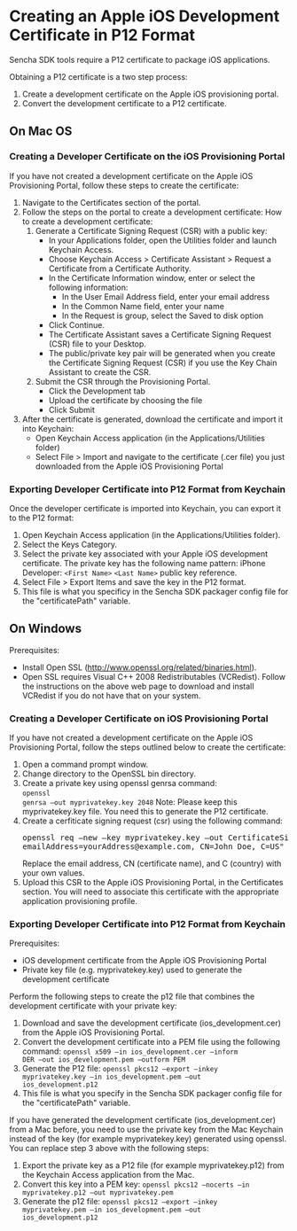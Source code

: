 # Creating an Apple iOS Development Certificate in P12 Format

Sencha SDK tools require a P12 certificate to package iOS applications. 

Obtaining a P12 certificate is a two step process:

1. Create a development certificate on the Apple iOS provisioning portal.
2. Convert the development certificate to a P12 certificate.

## On Mac OS

### Creating a Developer Certificate on the iOS Provisioning Portal

If you have not created a development certificate on the Apple iOS Provisioning Portal, 
follow these steps to create the certificate:

1. Navigate to the Certificates section of the portal.
2. Follow the steps on the portal to create a development certificate:
   How to create a development certificate:
   1. Generate a Certificate Signing Request (CSR) with a public key:
      - In your Applications folder, open the Utilities folder and launch Keychain Access.
      - Choose Keychain Access > Certificate Assistant > Request a Certificate from a Certificate Authority.
      - In the Certificate Information window, enter or select the following information:
        - In the User Email Address field, enter your email address
        - In the Common Name field, enter your name
        - In the Request is group, select the Saved to disk option
      - Click Continue.
      - The Certificate Assistant saves a Certificate Signing Request (CSR) file to your Desktop.
      - The public/private key pair will be generated when you create the Certificate Signing Request (CSR) if you use the Key Chain Assistant to create the CSR.
    2. Submit the CSR through the Provisioning Portal.
       - Click the Development tab
       - Upload the certificate by choosing the file
       - Click Submit
3. After the certificate is generated, download the certificate and import it into Keychain:
   * Open Keychain Access application (in the Applications/Utilities folder)
   * Select File > Import and navigate to the certificate (.cer file) you just downloaded from the Apple iOS Provisioning Portal

### Exporting Developer Certificate into P12 Format from Keychain

Once the developer certificate is imported into Keychain, you can export it to the P12 format:

1. Open Keychain Access application (in the Applications/Utilities folder).
2. Select the Keys Category.
3. Select the private key associated with your Apple iOS development certificate. The private key has the following name pattern: iPhone Developer: `<First Name>` `<Last Name>` public key reference.
4. Select File > Export Items and save the key in the P12 format.
5. This file is what you specificy in the Sencha SDK packager config file for the "certificatePath" variable.

## On Windows

Prerequisites:

  * Install Open SSL (http://www.openssl.org/related/binaries.html).
  * Open SSL requires Visual C++ 2008 Redistributables (VCRedist). Follow the instructions on the above web page to download and install VCRedist if you do not have that on your system.

### Creating a Developer Certificate on iOS Provisioning Portal

If you have not created a development certificate on the Apple iOS Provisioning Portal, 
follow the steps outlined below to create the certificate:

1. Open a command prompt window.
2. Change directory to the OpenSSL bin directory.
3. Create a private key using openssl genrsa command:<br><code>openssl genrsa –out myprivatekey.key 2048</code>
   Note: Please keep this myprivatekey.key file. You need this to generate the P12 certificate.
4. Create a cerfiticate signing request (csr) using the following command:<br>
   <pre>
   openssl req –new –key myprivatekey.key –out CertificateSigningRequest.certSigningRequest –sub "/
   emailAddress=yourAddress@example.com, CN=John Doe, C=US"
   </pre>
   Replace the email address, CN (certificate name), and C (country) with your own values.
5. Upload this CSR to the Apple iOS Provisioning Portal, in the Certificates section. You will need to associate this
certificate with the appropriate application provisioning profile.

### Exporting Developer Certificate into P12 Format from Keychain

Prerequisites:

* iOS development certificate from the Apple iOS Provisioning Portal
* Private key file (e.g. myprivatekey.key) used to generate the development certificate

Perform the following steps to create the p12 file that combines the development certificate with your private key:

1. Download and save the development certificate (ios_development.cer) from the Apple iOS Provisioning Portal.
2. Convert the development certificate into a PEM file using the following command:
   <code>openssl x509 –in ios_development.cer –inform DER –out ios_development.pem –outform PEM</code>
3. Generate the P12 file:
   <code>openssl pkcs12 –export –inkey myprivatekey.key –in ios_development.pem –out ios_development.p12</code>
4. This file is what you specify in the Sencha SDK packager config file for the "certificatePath" variable.

If you have generated the development certificate (ios_development.cer) from a Mac before, you need to use the
private key from the Mac Keychain instead of the key (for example myprivatekey.key) generated using openssl. 
You can replace step 3 above with the following steps:

1. Export the private key as a P12 file (for example myprivatekey.p12) from the Keychain Access application from the Mac.
2. Convert this key into a PEM key:
   <code>openssl pkcs12 –nocerts –in myprivatekey.p12 –out myprivatekey.pem</code>
3. Generate the p12 file:
   <code>openssl pkcs12 –export –inkey myprivatekey.pem –in ios_development.pem –out ios_development.p12</code>
